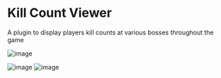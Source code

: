 # Kill Count Viewer

A plugin to display players kill counts at various bosses throughout the game

![image](https://github.com/user-attachments/assets/cd6a91d3-714d-43b3-a224-35069e0d3c93)

![image](https://github.com/user-attachments/assets/e2e8d429-8dab-4d51-b045-e0cf85f79263)
![image](https://github.com/user-attachments/assets/425b6f0e-4d9c-474e-81a2-0fcf4294b7c8)

